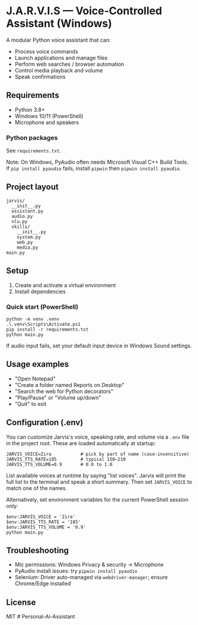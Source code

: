 # J.A.R.V.I.S — Voice-Controlled Assistant (Windows)

A modular Python voice assistant that can:

-  Process voice commands
-  Launch applications and manage files
-  Perform web searches / browser automation
-  Control media playback and volume
-  Speak confirmations

## Requirements

-  Python 3.8+
-  Windows 10/11 (PowerShell)
-  Microphone and speakers

### Python packages

See `requirements.txt`.

Note: On Windows, PyAudio often needs Microsoft Visual C++ Build Tools. If `pip install pyaudio` fails, install `pipwin` then `pipwin install pyaudio`.

## Project layout

```
jarvis/
  __init__.py
  assistant.py
  audio.py
  nlu.py
  skills/
    __init__.py
    system.py
    web.py
    media.py
main.py
```

## Setup

1. Create and activate a virtual environment
2. Install dependencies

### Quick start (PowerShell)

```
python -m venv .venv
.\.venv\Scripts\Activate.ps1
pip install -r requirements.txt
python main.py
```

If audio input fails, set your default input device in Windows Sound settings.

## Usage examples

-  "Open Notepad"
-  "Create a folder named Reports on Desktop"
-  "Search the web for Python decorators"
-  "Play/Pause" or "Volume up/down"
-  "Quit" to exit

## Configuration (.env)

You can customize Jarvis's voice, speaking rate, and volume via a `.env` file in the project root. These are loaded automatically at startup:

```
JARVIS_VOICE=Zira           # pick by part of name (case-insensitive)
JARVIS_TTS_RATE=185         # typical 150–210
JARVIS_TTS_VOLUME=0.9       # 0.0 to 1.0
```

List available voices at runtime by saying "list voices". Jarvis will print the full list to the terminal and speak a short summary. Then set `JARVIS_VOICE` to match one of the names.

Alternatively, set environment variables for the current PowerShell session only:

```
$env:JARVIS_VOICE = 'Zira'
$env:JARVIS_TTS_RATE = '185'
$env:JARVIS_TTS_VOLUME = '0.9'
python main.py
```

## Troubleshooting

-  Mic permissions: Windows Privacy & security -> Microphone
-  PyAudio install issues: try `pipwin install pyaudio`
-  Selenium: Driver auto-managed via `webdriver-manager`; ensure Chrome/Edge installed

## License

MIT
#   P e r s o n a l - A i - A s s i s t a n t  
 